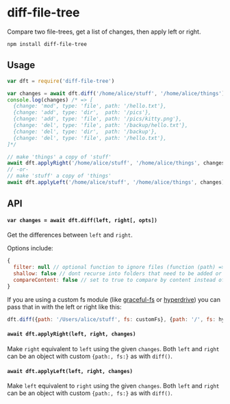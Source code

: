 # diff-file-tree

Compare two file-trees, get a list of changes, then apply left or right.

```
npm install diff-file-tree
```

## Usage

```js
var dft = require('diff-file-tree')

var changes = await dft.diff('/home/alice/stuff', '/home/alice/things')
console.log(changes) /* => [
  {change: 'mod', type: 'file', path: '/hello.txt'},
  {change: 'add', type: 'dir',  path: '/pics'},
  {change: 'add', type: 'file', path: '/pics/kitty.png'},
  {change: 'del', type: 'file', path: '/backup/hello.txt'},
  {change: 'del', type: 'dir',  path: '/backup'},
  {change: 'del', type: 'file', path: '/hello.txt'},
]*/

// make 'things' a copy of 'stuff' 
await dft.applyRight('/home/alice/stuff', '/home/alice/things', changes)
// -or-
// make 'stuff' a copy of 'things'
await dft.applyLeft('/home/alice/stuff', '/home/alice/things', changes)
```

## API

#### `var changes = await dft.diff(left, right[, opts])`

Get the differences between `left` and `right`.

Options include:

```js
{
  filter: null // optional function to ignore files (function (path) => bool)
  shallow: false // dont recurse into folders that need to be added or removed
  compareContent: false // set to true to compare by content instead of mtime & size
}
```

If you are using a custom fs module (like [graceful-fs](https://github.com/isaacs/node-graceful-fs) or [hyperdrive](https://github.com/mafintosh/hyperdrive)) you can pass that in with the left or right like this:

```js
dft.diff({path: '/Users/alice/stuff', fs: customFs}, {path: '/', fs: hyperdriveArchive})
```

#### `await dft.applyRight(left, right, changes)`

Make `right` equivalent to `left` using the given `changes`. Both `left` and `right` can be an object with custom `{path:, fs:}` as with `diff()`.

#### `await dft.applyLeft(left, right, changes)`

Make `left` equivalent to `right` using the given `changes`. Both `left` and `right` can be an object with custom `{path:, fs:}` as with `diff()`.